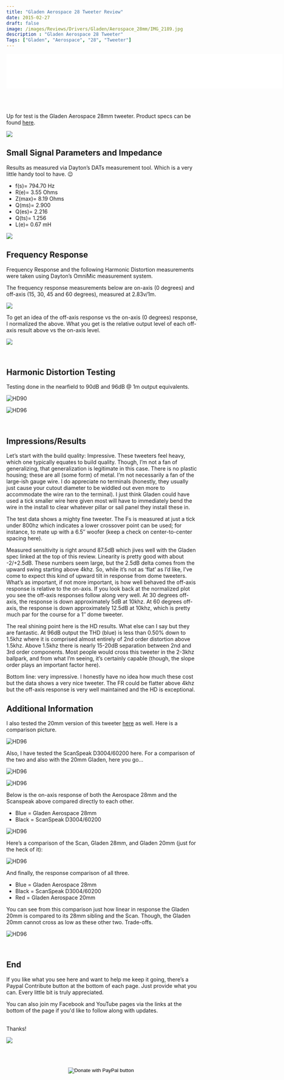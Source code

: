 ```yaml
---
title: "Gladen Aerospace 28 Tweeter Review"
date: 2015-02-27
draft: false
image: /images/Reviews/Drivers/Gladen/Aerospace_28mm/IMG_2189.jpg
description : "Gladen Aerospace 28 Tweeter"
Tags: ["Gladen", "Aerospace", "28", "Tweeter"]
---
```

<iframe src="//rcm-na.amazon-adsystem.com/e/cm?o=1&p=48&l=ur1&category=amazonhomepage&f=ifr&linkID=45d00811e11005f66cf1dcae88dc3060&t=medlemusin-20&tracking_id=medlemusin-20" width="728" height="90" scrolling="no" border="0" marginwidth="0" style="border:none;" frameborder="0"></iframe>
<br clear="all" />
<br>
<br>
<br>

Up for test is the Gladen Aerospace 28mm tweeter.  Product specs can be found [here](http://www.gladen.com/GladenCompoCoaxPDFs/SpecificationsAEROSPACE28.pdf).

![](/images/Reviews/Drivers/Gladen/Aerospace_28mm/IMG_2191.jpg)




## Small Signal Parameters and Impedance

Results as measured via Dayton’s DATs measurement tool.  Which is a very little handy tool to have.  😉

* f(s)= 794.70 Hz
* R(e)= 3.55 Ohms
* Z(max)= 8.19 Ohms
* Q(ms)= 2.900
* Q(es)= 2.216
* Q(ts)= 1.256
* L(e)= 0.67 mH

![](/images/Reviews/Drivers/Gladen/Aerospace_28mm/gladen-aerospace-28mm-impedance.png)







## Frequency Response

Frequency Response and the following Harmonic Distortion measurements were taken using Dayton’s OmniMic measurement system.

The frequency response measurements below are on-axis (0 degrees) and off-axis (15, 30, 45 and 60 degrees), measured at 2.83v/1m.

![](/images/Reviews/Drivers/Gladen/Aerospace_28mm/gladen-aerospace-28mm-FR-large.png)

To get an idea of the off-axis response vs the on-axis (0 degrees) response, I normalized the above.  What you get is the relative output level of each off-axis result above vs the on-axis level.

![](/images/Reviews/Drivers/Gladen/Aerospace_28mm/gladen-aerospace-28mm-FR-normalized-no-notes.png)

<br>

## Harmonic Distortion Testing

Testing done in the nearfield to 90dB and 96dB @ 1m output equivalents.

![HD90](/images/Reviews/Drivers/Gladen/Aerospace_28mm/gladen-aerospace-28mm-HD-90dB.png)


![HD96](/images/Reviews/Drivers/Gladen/Aerospace_28mm/gladen-aerospace-28mm-HD-96dB.png)

<br>

## Impressions/Results

Let’s start with the build quality: Impressive.
These tweeters feel heavy, which one typically equates to build quality.  Though, I’m not a fan of generalizing, that generalization is legitimate in this case.  There is no plastic housing; these are all (some form) of metal.  I’m not necessarily a fan of the large-ish gauge wire.  I do appreciate no terminals (honestly, they usually just cause your cutout diameter to be widdled out even more to accommodate the wire ran to the terminal).  I just think Gladen could have used a tick smaller wire here given most will have to immediately bend the wire in the install to clear whatever pillar or sail panel they install these in.

The test data shows a mighty fine tweeter.  The Fs is measured at just a tick under 800hz which indicates a lower crossover point can be used; for instance, to mate up with a 6.5″ woofer (keep a check on center-to-center spacing here).

Measured sensitivity is right around 87.5dB which jives well with the Gladen spec linked at the top of this review.  Linearity is pretty good with about -2/+2.5dB.  These numbers seem large, but the 2.5dB delta comes from the upward swing starting above 4khz.  So, while it’s not as ‘flat’ as I’d like, I’ve come to expect this kind of upward tilt in response from dome tweeters.  What’s as important, if not more important, is how well behaved the off-axis response is relative to the on-axis.  If you look back at the normalized plot you see the off-axis responses follow along very well.  At 30 degrees off-axis, the response is down approximately 5dB at 10khz.  At 60 degrees off-axis, the response is down approximately 12.5dB at 10khz, which is pretty much par for the course for a 1″ dome tweeter.

The real shining point here is the HD results.  What else can I say but they are fantastic.  At 96dB output the THD (blue) is less than 0.50% down to 1.5khz where it is comprised almost entirely of 2nd order distortion above 1.5khz.   Above 1.5khz there is nearly 15-20dB separation between 2nd and 3rd order components.  Most people would cross this tweeter in the 2-3khz ballpark, and from what I’m seeing, it’s certainly capable (though, the slope order plays an important factor here).

Bottom line: very impressive.  I honestly have no idea how much these cost but the data shows a very nice tweeter.  The FR could be flatter above 4khz but the off-axis response is very well maintained and the HD is exceptional.

## Additional Information

I also tested the 20mm version of this tweeter [here](https://www.erinsaudiocorner.com/driveunits/gladen-aerospace-20-tweeter/) as well.  Here is a comparison picture.

![HD96](/images/Reviews/Drivers/Gladen/Aerospace_28mm/IMG_2257.jpg)


Also, I have tested the ScanSpeak D3004/60200 here.  For a comparison of the two and also with the 20mm Gladen, here you go…

![HD96](/images/Reviews/Drivers/Gladen/Aerospace_28mm/IMG_2260.jpg)

![HD96](/images/Reviews/Drivers/Gladen/Aerospace_28mm/IMG_2264.jpg)



Below is the on-axis response of both the Aerospace 28mm and the Scanspeak above compared directly to each other.
* Blue = Gladen Aerospace 28mm
* Black = ScanSpeak D3004/60200

![HD96](/images/Reviews/Drivers/Gladen/Aerospace_28mm/scan-vs-gladen-28.png)



Here’s a comparison of the Scan, Gladen 28mm, and Gladen 20mm (just for the heck of it):

![HD96](/images/Reviews/Drivers/Gladen/Aerospace_28mm/IMG_2265.jpg)



And finally, the response comparison of all three.
* Blue = Gladen Aerospace 28mm
* Black = ScanSpeak D3004/60200
* Red = Gladen Aerospace 20mm

You can see from this comparison just how linear in response the Gladen 20mm is compared to its 28mm sibling and the Scan.  Though, the Gladen 20mm cannot cross as low as these other two.  Trade-offs.

![HD96](/images/Reviews/Drivers/Gladen/Aerospace_28mm/scan-vs-gladen-28-and-20.png)



<br>

## End

If you like what you see here and want to help me keep it going, there’s a Paypal Contribute button at the bottom of each page.  Just provide what you can.  Every little bit is truly appreciated.

You can also join my Facebook and YouTube pages via the links at the bottom of the page if you'd like to follow along with updates.

<br>Thanks!</b>

![](https://media.giphy.com/media/ZVLl47HAcrGMg/giphy.gif)


<br></br>
<center>
  <form action="https://www.paypal.com/cgi-bin/webscr" method="post" target="_top">
  <input type="hidden" name="cmd" value="_s-xclick" />
  <input type="hidden" name="hosted_button_id" value="52ANEATKE6JHQ" />
  <input type="image" src="https://www.dcrc.co/wp-content/uploads/2016/06/PayPal-Donate-Button-PNG-HD-300x103.png" border="0" name="submit" title="PayPal - The safer, easier way to pay online!" alt="Donate with PayPal button" />
  <img alt="" border="0" src="https://www.paypal.com/en_US/i/scr/pixel.gif" width="1" height="1" />
  </form>
<br></br>
</center>
